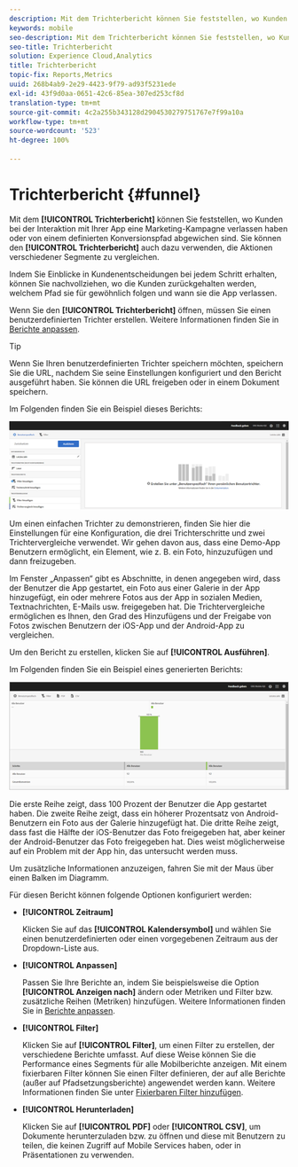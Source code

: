 ```yaml
---
description: Mit dem Trichterbericht können Sie feststellen, wo Kunden bei der Interaktion mit Ihrer App eine Marketing-Kampagne verlassen haben oder von einem definierten Konversionspfad abgewichen sind. Sie können den Trichterbericht auch dazu verwenden, die Aktionen verschiedener Segmente zu vergleichen.
keywords: mobile
seo-description: Mit dem Trichterbericht können Sie feststellen, wo Kunden bei der Interaktion mit Ihrer App eine Marketing-Kampagne verlassen haben oder von einem definierten Konversionspfad abgewichen sind. Sie können den Trichterbericht auch dazu verwenden, die Aktionen verschiedener Segmente zu vergleichen.
seo-title: Trichterbericht
solution: Experience Cloud,Analytics
title: Trichterbericht
topic-fix: Reports,Metrics
uuid: 268b4ab9-2e29-4423-9f79-ad93f5231ede
exl-id: 43f9d0aa-0651-42c6-85ea-307ed253cf8d
translation-type: tm+mt
source-git-commit: 4c2a255b343128d2904530279751767e7f99a10a
workflow-type: tm+mt
source-wordcount: '523'
ht-degree: 100%

---
```


# Trichterbericht {#funnel}

Mit dem **[!UICONTROL Trichterbericht]** können Sie feststellen, wo Kunden bei der Interaktion mit Ihrer App eine Marketing-Kampagne verlassen haben oder von einem definierten Konversionspfad abgewichen sind. Sie können den **[!UICONTROL Trichterbericht]** auch dazu verwenden, die Aktionen verschiedener Segmente zu vergleichen.

Indem Sie Einblicke in Kundenentscheidungen bei jedem Schritt erhalten, können Sie nachvollziehen, wo die Kunden zurückgehalten werden, welchem Pfad sie für gewöhnlich folgen und wann sie die App verlassen.

Wenn Sie den **[!UICONTROL Trichterbericht]** öffnen, müssen Sie einen benutzerdefinierten Trichter erstellen. Weitere Informationen finden Sie in [Berichte anpassen](/help/using/usage/reports-customize/reports-customize.md).

>[!TIP]
>
>Wenn Sie Ihren benutzerdefinierten Trichter speichern möchten, speichern Sie die URL, nachdem Sie seine Einstellungen konfiguriert und den Bericht ausgeführt haben. Sie können die URL freigeben oder in einem Dokument speichern.

Im Folgenden finden Sie ein Beispiel dieses Berichts:

![](assets/funnel_create.png)

Um einen einfachen Trichter zu demonstrieren, finden Sie hier die Einstellungen für eine Konfiguration, die drei Trichterschritte und zwei Trichtervergleiche verwendet. Wir gehen davon aus, dass eine Demo-App Benutzern ermöglicht, ein Element, wie z. B. ein Foto, hinzuzufügen und dann freizugeben.

Im Fenster „Anpassen“ gibt es Abschnitte, in denen angegeben wird, dass der Benutzer die App gestartet, ein Foto aus einer Galerie in der App hinzugefügt, ein oder mehrere Fotos aus der App in sozialen Medien, Textnachrichten, E-Mails usw. freigegeben hat. Die Trichtervergleiche ermöglichen es Ihnen, den Grad des Hinzufügens und der Freigabe von Fotos zwischen Benutzern der iOS-App und der Android-App zu vergleichen.

Um den Bericht zu erstellen, klicken Sie auf **[!UICONTROL Ausführen]**.

Im Folgenden finden Sie ein Beispiel eines generierten Berichts:

![](assets/funnel.png)

Die erste Reihe zeigt, dass 100 Prozent der Benutzer die App gestartet haben. Die zweite Reihe zeigt, dass ein höherer Prozentsatz von Android-Benutzern ein Foto aus der Galerie hinzugefügt hat. Die dritte Reihe zeigt, dass fast die Hälfte der iOS-Benutzer das Foto freigegeben hat, aber keiner der Android-Benutzer das Foto freigegeben hat. Dies weist möglicherweise auf ein Problem mit der App hin, das untersucht werden muss.

Um zusätzliche Informationen anzuzeigen, fahren Sie mit der Maus über einen Balken im Diagramm.

Für diesen Bericht können folgende Optionen konfiguriert werden:

* **[!UICONTROL Zeitraum]**

   Klicken Sie auf das **[!UICONTROL Kalendersymbol]** und wählen Sie einen benutzerdefinierten oder einen vorgegebenen Zeitraum aus der Dropdown-Liste aus.
* **[!UICONTROL Anpassen]**

   Passen Sie Ihre Berichte an, indem Sie beispielsweise die Option **[!UICONTROL Anzeigen nach]** ändern oder Metriken und Filter bzw. zusätzliche Reihen (Metriken) hinzufügen. Weitere Informationen finden Sie in [Berichte anpassen](/help/using/usage/reports-customize/reports-customize.md).
* **[!UICONTROL Filter]**

   Klicken Sie auf **[!UICONTROL Filter]**, um einen Filter zu erstellen, der verschiedene Berichte umfasst. Auf diese Weise können Sie die Performance eines Segments für alle Mobilberichte anzeigen. Mit einem fixierbaren Filter können Sie einen Filter definieren, der auf alle Berichte (außer auf Pfadsetzungsberichte) angewendet werden kann. Weitere Informationen finden Sie unter [Fixierbaren Filter hinzufügen](/help/using/usage/reports-customize/t-sticky-filter.md).
* **[!UICONTROL Herunterladen]**

   Klicken Sie auf **[!UICONTROL PDF]** oder **[!UICONTROL CSV]**, um Dokumente herunterzuladen bzw. zu öffnen und diese mit Benutzern zu teilen, die keinen Zugriff auf Mobile Services haben, oder in Präsentationen zu verwenden.
